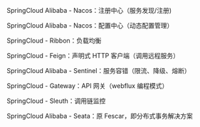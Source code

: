 
SpringCloud Alibaba - Nacos：注册中心（服务发现/注册)

SpringCloud Alibaba - Nacos：配置中心（动态配置管理）

SpringCloud - Ribbon：负载均衡 

SpringCloud - Feign：声明式 HTTP 客户端（调用远程服务） 

SpringCloud Alibaba - Sentinel：服务容错（限流、降级、熔断）
 
SpringCloud - Gateway：API 网关（webflux 编程模式） 

SpringCloud - Sleuth：调用链监控 

SpringCloud Alibaba - Seata：原 Fescar，即分布式事务解决方案
